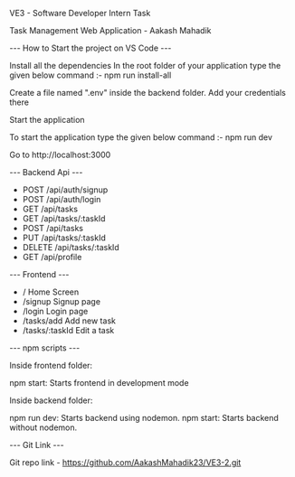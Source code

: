 VE3 - Software Developer Intern Task

Task Management Web Application  - Aakash Mahadik

--- How to Start the project on VS Code ---

Install all the dependencies
In the root folder of your application type the given below command :- npm run install-all

Create a file named ".env" inside the backend folder. Add your credentials there

Start the application

To start the application type the given below command :- npm run dev

Go to http://localhost:3000



--- Backend Api ---

- POST     /api/auth/signup
- POST     /api/auth/login
- GET      /api/tasks
- GET      /api/tasks/:taskId
- POST     /api/tasks
- PUT      /api/tasks/:taskId
- DELETE   /api/tasks/:taskId
- GET      /api/profile

--- Frontend ---
- /                 Home Screen
- /signup           Signup page
- /login            Login page
- /tasks/add        Add new task
- /tasks/:taskId    Edit a task

--- npm scripts ---

Inside frontend folder:

npm start: Starts frontend in development mode

Inside backend folder:

npm run dev: Starts backend using nodemon.
npm start: Starts backend without nodemon.


--- Git Link ---

Git repo link - https://github.com/AakashMahadik23/VE3-2.git

